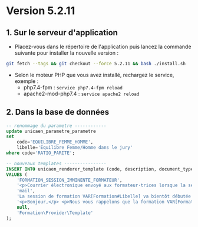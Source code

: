 # Version 5.2.11

## 1. Sur le serveur d'application

- Placez-vous dans le répertoire de l'application puis lancez la commande suivante
  pour installer la nouvelle version :

```bash
git fetch --tags && git checkout --force 5.2.11 && bash ./install.sh
```

- Selon le moteur PHP que vous avez installé, rechargez le service, exemple :
    - php7.4-fpm         : `service php7.4-fpm reload`
    - apache2-mod-php7.4 : `service apache2 reload`

## 2. Dans la base de données

```sql
-- renommage du parametre ------------
update unicaen_parametre_parametre
set
    code='EQUILIBRE_FEMME_HOMME',
    libelle='Équilibre Femme/Homme dans le jury'
where code='RATIO_PARITE';

-- nouveaux templates ----------------
INSERT INTO unicaen_renderer_template (code, description, document_type, document_sujet, document_corps, document_css, namespace) 
VALUES (
    'FORMATION_SESSION_IMMINENTE_FORMATEUR', 
    '<p>Courrier électronique envoyé aux formateur·trices lorsque la session est imminente</p>', 
    'mail', 
    'La session de formation VAR[Formation#Libelle] va bientôt débutée', 
    '<p>Bonjour,</p> <p>Nous vous rappelons que la formation VAR[Formation#Libelle] dont vous êtes déclaré·e comme formateur·trice va bientôt débuter.<br /><br />Les séances de cette formation se tiendront :<br />VAR[Session#SeancesTable]</p> <p>Cordialement,<br />VAR[Formation#Responsable]</p>', 
    null, 
    'Formation\Provider\Template'
);
```